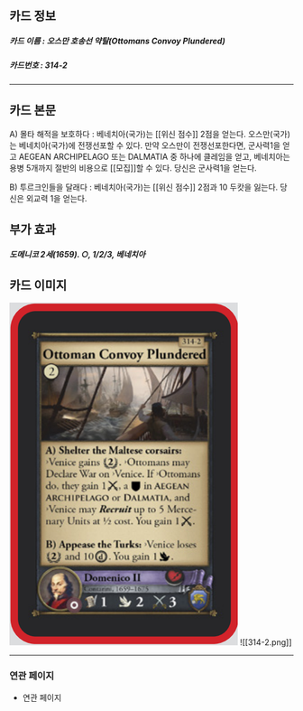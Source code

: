 ## 카드 정보
##### 카드 이름 : 오스만 호송선 약탈(Ottomans Convoy Plundered)
##### 카드번호 : 314-2
---
## 카드 본문

A) 몰타 해적을 보호하다 : 베네치아(국가)는 [[위신 점수]] 2점을 얻는다. 오스만(국가)는 베네치아(국가)에 전쟁선포할 수 있다. 만약 오스만이 전쟁선포한다면, 군사력1을 얻고 AEGEAN ARCHIPELAGO 또는 DALMATIA 중 하나에 클레임을 얻고, 베네치아는 용병 5개까지 절반의 비용으로 [[모집]]할 수 있다. 당신은 군사력1을 얻는다.

B) 투르크인들을 달래다 : 베네치아(국가)는 [[위신 점수]] 2점과 10 두캇을 잃는다. 당신은 외교력 1을 얻는다.

## 부가 효과
##### 도메니코 2세(1659). ○, 1/2/3, 베네치아

## 카드 이미지
<img src="\Assets\314-2.png"/>
![[314-2.png]]

--- 

### 연관 페이지
- 연관 페이지
